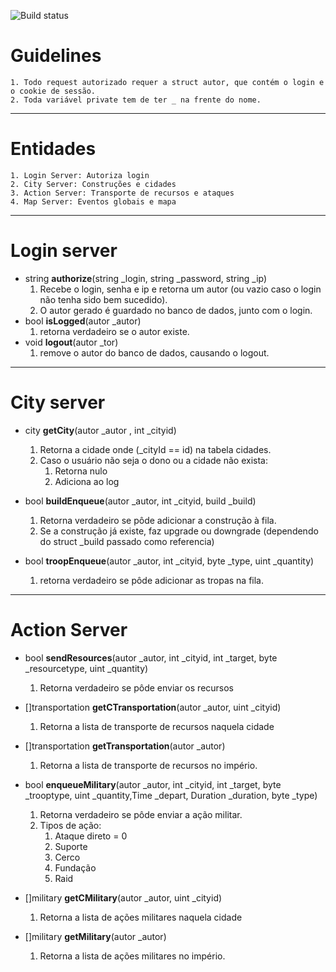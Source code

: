 ![Build status](https://travis-ci.org/joaopedrosgs/LordOfUltima.svg?branch=master)

# Guidelines
	1. Todo request autorizado requer a struct autor, que contém o login e o cookie de sessão.
	2. Toda variável private tem de ter _ na frente do nome.
---
# Entidades

	1. Login Server: Autoriza login
	2. City Server: Construções e cidades
	3. Action Server: Transporte de recursos e ataques
	4. Map Server: Eventos globais e mapa


---
# Login server

- string **authorize**(string _login, string _password, string _ip)
	1. Recebe o login, senha e ip e retorna um autor (ou vazio caso o login não tenha sido bem sucedido).
	2. O autor gerado é guardado no banco de dados, junto com o login.
- bool **isLogged**(autor _autor)
	1. retorna verdadeiro se o autor existe.
- void **logout**(autor _tor)
	1. remove o autor do banco de dados, causando o logout.
---
# City server

- city **getCity**(autor _autor , int _cityid)
	1. Retorna a cidade onde (_cityId == id) na tabela cidades.
	2. Caso o usuário não seja o dono ou a cidade não exista:
		1. Retorna nulo
		2. Adiciona ao log
- bool **buildEnqueue**(autor _autor, int _cityid, build _build)
	1. Retorna verdadeiro se pôde adicionar a construção à fila.
	2. Se a construção já existe, faz upgrade ou downgrade (dependendo do struct _build passado como referencia)
	
- bool **troopEnqueue**(autor _autor, int _cityid, byte _type, uint _quantity)
	1. retorna verdadeiro se pôde adicionar as tropas na fila.

---

# Action Server

- bool **sendResources**(autor _autor, int _cityid, int _target, byte _resourcetype, uint _quantity)
	1. Retorna verdadeiro se pôde enviar os recursos

- []transportation **getCTransportation**(autor _autor, uint _cityid)
	1. Retorna a lista de transporte de recursos naquela cidade

- []transportation **getTransportation**(autor _autor)
	1. Retorna a lista de transporte de recursos no império.

- bool **enqueueMilitary**(autor _autor, int _cityid, int _target, byte _trooptype, uint _quantity,Time _depart, Duration _duration, byte _type)
	1. Retorna verdadeiro se pôde enviar a ação militar.
	2. Tipos de ação:
		1. Ataque direto = 0
		2. Suporte
		3. Cerco
		4. Fundação
		5. Raid

- []military **getCMilitary**(autor _autor, uint _cityid)
	1. Retorna a lista de ações militares naquela cidade

- []military **getMilitary**(autor _autor)
	1. Retorna a lista de ações militares no império.
